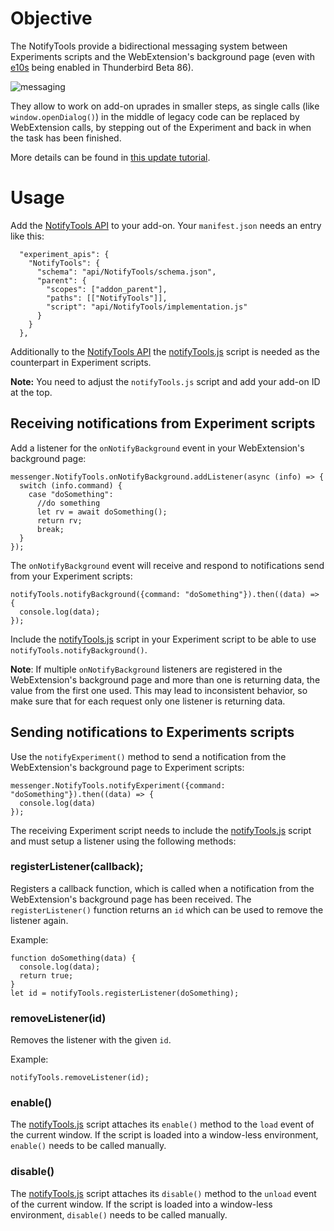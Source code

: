 # Objective

The NotifyTools provide a bidirectional messaging system between Experiments scripts and the WebExtension's background page (even with [e10s](https://developer.thunderbird.net/add-ons/updating/tb91/changes#thunderbird-is-now-multi-process-e-10-s) being enabled in Thunderbird Beta 86).

![messaging](https://user-images.githubusercontent.com/5830621/111921572-90db8d80-8a95-11eb-8673-4e1370d49e4b.png)

They allow to work on add-on uprades in smaller steps, as single calls (like `window.openDialog()`)
in the middle of legacy code can be replaced by WebExtension calls, by stepping out of the Experiment
and back in when the task has been finished.

More details can be found in [this update tutorial](https://github.com/thundernest/addon-developer-support/wiki/Tutorial:-Convert-add-on-parts-individually-by-using-a-messaging-system).

# Usage

Add the [NotifyTools API](https://github.com/thundernest/addon-developer-support/tree/master/auxiliary-apis/NotifyTools) to your add-on. Your `manifest.json` needs an entry like this:

```
  "experiment_apis": {
    "NotifyTools": {
      "schema": "api/NotifyTools/schema.json",
      "parent": {
        "scopes": ["addon_parent"],
        "paths": [["NotifyTools"]],
        "script": "api/NotifyTools/implementation.js"
      }
    }
  },
```

Additionally to the [NotifyTools API](https://github.com/thundernest/addon-developer-support/tree/master/auxiliary-apis/NotifyTools) the [notifyTools.js](https://github.com/thundernest/addon-developer-support/tree/master/scripts/notifyTools) script is needed as the counterpart in Experiment scripts.

**Note:** You need to adjust the `notifyTools.js` script and add your add-on ID at the top.

## Receiving notifications from Experiment scripts

Add a listener for the `onNotifyBackground` event in your WebExtension's background page:

```
messenger.NotifyTools.onNotifyBackground.addListener(async (info) => {
  switch (info.command) {
    case "doSomething":
      //do something
      let rv = await doSomething();
      return rv;
      break;
  }
});
```

The `onNotifyBackground` event will receive and respond to notifications send from your Experiment scripts:

```
notifyTools.notifyBackground({command: "doSomething"}).then((data) => {
  console.log(data);
});
```

Include the [notifyTools.js](https://github.com/thundernest/addon-developer-support/tree/master/scripts/notifyTools) script in your Experiment script to be able to use `notifyTools.notifyBackground()`.

**Note**: If multiple `onNotifyBackground` listeners are registered in the WebExtension's background page and more than one is returning data, the value
from the first one used. This may lead to inconsistent behavior, so make sure that for each
request only one listener is returning data.


## Sending notifications to Experiments scripts

Use the `notifyExperiment()` method to send a notification from the WebExtension's background page to Experiment scripts:

```
messenger.NotifyTools.notifyExperiment({command: "doSomething"}).then((data) => {
  console.log(data)
});
```

The receiving Experiment script needs to include the [notifyTools.js](https://github.com/thundernest/addon-developer-support/tree/master/scripts/notifyTools) script  and must setup a listener using the following methods:

### registerListener(callback);

Registers a callback function, which is called when a notification from the WebExtension's background page has been received. The `registerListener()` function returns an `id` which can be used to remove the listener again.

Example:

```
function doSomething(data) {
  console.log(data);
  return true;
}
let id = notifyTools.registerListener(doSomething);
```

### removeListener(id)

Removes the listener with the given `id`.

Example:

```
notifyTools.removeListener(id);
```

### enable()

The [notifyTools.js](https://github.com/thundernest/addon-developer-support/tree/master/scripts/notifyTools) script attaches its `enable()` method to the `load` event of the current window. If the script is loaded into a window-less environment, `enable()` needs to be called manually.

### disable()

The [notifyTools.js](https://github.com/thundernest/addon-developer-support/tree/master/scripts/notifyTools) script attaches its `disable()` method to the `unload` event of the current window. If the script is loaded into a window-less environment, `disable()` needs to be called manually.
